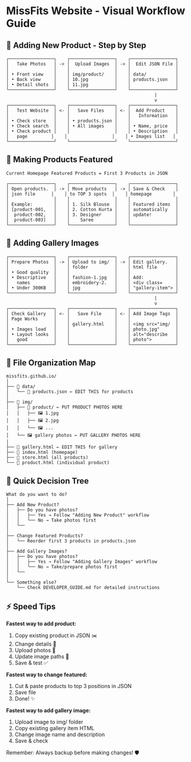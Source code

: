# MissFits Website - Visual Workflow Guide

## 🔄 Adding New Product - Step by Step

```
┌─────────────────┐    ┌─────────────────┐    ┌─────────────────┐
│   Take Photos   │ -> │  Upload Images  │ -> │  Edit JSON File │
│                 │    │                 │    │                 │
│ • Front view    │    │ img/product/    │    │ data/           │
│ • Back view     │    │ 10.jpg          │    │ products.json   │
│ • Detail shots  │    │ 11.jpg          │    │                 │
└─────────────────┘    └─────────────────┘    └─────────────────┘
                                                        |
                                                        v
┌─────────────────┐    ┌─────────────────┐    ┌─────────────────┐
│   Test Website  │ <- │   Save Files    │ <- │  Add Product    │
│                 │    │                 │    │   Information   │
│ • Check store   │    │ • products.json │    │                 │
│ • Check search  │    │ • All images    │    │ • Name, price   │
│ • Check product │    │                 │    │ • Description   │
│   page         │    │                 │    │ • Images list   │
└─────────────────┘    └─────────────────┘    └─────────────────┘
```

## 🌟 Making Products Featured

```
Current Homepage Featured Products = First 3 Products in JSON

┌─────────────────┐    ┌─────────────────┐    ┌─────────────────┐
│ Open products.  │ -> │ Move products   │ -> │ Save & Check    │
│ json file      │    │ to TOP 3 spots  │    │ homepage        │
│                 │    │                 │    │                 │
│ Example:        │    │ 1. Silk Blouse  │    │ Featured items  │
│ [product-001,   │    │ 2. Cotton Kurta │    │ automatically   │
│  product-002,   │    │ 3. Designer     │    │ update!         │
│  product-003]   │    │    Saree        │    │                 │
└─────────────────┘    └─────────────────┘    └─────────────────┘
```

## 📸 Adding Gallery Images

```
┌─────────────────┐    ┌─────────────────┐    ┌─────────────────┐
│ Prepare Photos  │ -> │ Upload to img/  │ -> │ Edit gallery.   │
│                 │    │ folder          │    │ html file       │
│ • Good quality  │    │                 │    │                 │
│ • Descriptive   │    │ fashion-1.jpg   │    │ Add:            │
│   names         │    │ embroidery-2.   │    │ <div class=     │
│ • Under 300KB   │    │ jpg             │    │ "gallery-item"> │
└─────────────────┘    └─────────────────┘    └─────────────────┘
                                                        |
                                                        v
┌─────────────────┐    ┌─────────────────┐    ┌─────────────────┐
│ Check Gallery   │ <- │   Save File     │ <- │ Add Image Tags  │
│ Page Works      │    │                 │    │                 │
│                 │    │ gallery.html    │    │ <img src="img/  │
│ • Images load   │    │                 │    │ photo.jpg"      │
│ • Layout looks  │    │                 │    │ alt="describe   │
│   good          │    │                 │    │ photo">         │
└─────────────────┘    └─────────────────┘    └─────────────────┘
```

## 📂 File Organization Map

```
missfits.github.io/
│
├── 📁 data/
│   └── 📄 products.json ← EDIT THIS for products
│
├── 📁 img/
│   ├── 📁 product/ ← PUT PRODUCT PHOTOS HERE
│   │   ├── 🖼️ 1.jpg
│   │   ├── 🖼️ 2.jpg
│   │   └── 🖼️ ...
│   └── 🖼️ gallery photos ← PUT GALLERY PHOTOS HERE
│
├── 📄 gallery.html ← EDIT THIS for gallery
├── 📄 index.html (homepage)
├── 📄 store.html (all products)
└── 📄 product.html (individual product)
```

## 🎯 Quick Decision Tree

```
What do you want to do?
│
├── Add New Product?
│   ├── Do you have photos?
│   │   ├── Yes → Follow "Adding New Product" workflow
│   │   └── No → Take photos first
│   └──
│
├── Change Featured Products?
│   └── Reorder first 3 products in products.json
│
├── Add Gallery Images?
│   ├── Do you have photos?
│   │   ├── Yes → Follow "Adding Gallery Images" workflow
│   │   └── No → Take/prepare photos first
│   └──
│
└── Something else?
    └── Check DEVELOPER_GUIDE.md for detailed instructions
```

## ⚡ Speed Tips

**Fastest way to add product:**

1. Copy existing product in JSON ✂️
2. Change details 📝
3. Upload photos 📸
4. Update image paths 🔗
5. Save & test ✅

**Fastest way to change featured:**

1. Cut & paste products to top 3 positions in JSON
2. Save file
3. Done! ✨

**Fastest way to add gallery image:**

1. Upload image to img/ folder
2. Copy existing gallery item HTML
3. Change image name and description
4. Save & check

Remember: Always backup before making changes! 🛡️
